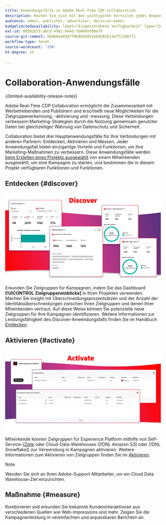 ```yaml
---
title: Anwendungsfälle in Adobe Real-Time CDP Collaboration
description: Machen Sie sich mit den wichtigsten Vorteilen jedes Anwendungsfalls von Adobe Real-Time CDP Collaboration vertraut.
audience: admin, publisher, advertiser, decision-maker
badgelimitedavailability: label="Eingeschränkte Verfügbarkeit" type="Informative" url="https://helpx.adobe.com/de/legal/product-descriptions/real-time-customer-data-platform-collaboration.html newtab=true"
exl-id: 88582b25-a0cd-4901-844d-fb049af09e79
source-git-commit: 66db8aa03d779b4b81021b6d502613a7f13d0771
workflow-type: tm+mt
source-wordcount: '258'
ht-degree: 1%

---
```


# Collaboration-Anwendungsfälle

{{limited-availability-release-note}}

Adobe Real-Time CDP Collaboration ermöglicht die Zusammenarbeit mit Werbetreibenden und Publishern und erschließt neue Möglichkeiten für die Zielgruppenerkennung, -aktivierung und -messung. Diese Verbindungen verbessern Marketing-Strategien durch die Nutzung gemeinsam genutzter Daten bei gleichzeitiger Wahrung von Datenschutz und Sicherheit.

Collaboration bietet drei Hauptanwendungsfälle für Ihre Verbindungen mit anderen Partnern: Entdecken, Aktivieren und Messen. Jeder Anwendungsfall bietet einzigartige Vorteile und Funktionen, um Ihre Marketing-Maßnahmen zu verbessern. Diese Anwendungsfälle werden [beim Erstellen eines Projekts ausgewählt](../collaborate/manage-projects.md#project-use-cases) von einem Mitwirkenden ausgewählt, um eine Kampagne zu starten, und bestimmen die in diesem Projekt verfügbaren Funktionen und Funktionen.

## Entdecken {#discover}

![Dashboard-Module für Zielgruppeneinblicke entdecken.](/help/assets/use-cases/discover.png)

Erkunden Sie Zielgruppen für Kampagnen, indem Sie das Dashboard **[!UICONTROL Zielgruppeneinblicke]** in Ihren Projekten verwenden. Machen Sie insight mit Überschneidungsprozentsätzen und der Anzahl der Identitätsüberschneidungen zwischen Ihren Zielgruppen und denen Ihrer Mitwirkenden vertraut. Auf diese Weise können Sie potenzielle neue Zielgruppen für Ihre Kampagnen identifizieren. Weitere Informationen zur Leistungsfähigkeit des Discover-Anwendungsfalls finden Sie im Handbuch [Entdecken](../collaborate/discover.md).

## Aktivieren {#activate}

![Dashboard-Module für Zielgruppen aktivieren.](/help/assets/use-cases/activate.png)

Mitwirkende können Zielgruppen für Experience Platform mithilfe von Self-Service-[&#x200B; (Ziele](/help/guide/destinations/experience-platform.md) oder Cloud-Data-Warehouses ([!DNL Amazon S3] oder [!DNL Snowflake]) zur Verwendung in Kampagnen aktivieren. Weitere Informationen zum Aktivieren von Zielgruppen finden Sie im [Aktivieren](../collaborate/activate.md).

>[!NOTE]
>
> Wenden Sie sich an Ihren Adobe-Support-Mitarbeiter, um ein Cloud Data Warehouse-Ziel einzurichten.

## Maßnahme {#measure}

Kombinieren und erkunden Sie bekannte Kundeninteraktionen aus verschiedenen Quellen wie Web-Impressions und mehr. Zeigen Sie die Kampagnenleistung in vereinfachten und anpassbaren Berichten an.
